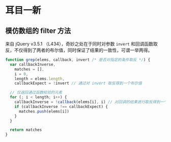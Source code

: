# 耳目一新

## 模仿数组的 filter 方法

来自 jQuery v3.5.1 （L434），奇妙之处在于同时对参数 `invert` 和回调函数取反，不仅得到了两者的布尔值，同时保证了结果的一致性，可谓一举两得。

```js
function grep(elems, callback, invert /* 是否对指定的条件取反 */) {
  var callbackInverse,
    matches = [],
    i = 0,
    length = elems.length,
    callbackExpect = !invert // 通过对 invert 取反得到一个布尔值

  // 仅返回通过函数校验的元素
  for (; i < length; i++) {
    callbackInverse = !callback(elems[i], i) // 对回调的结果进行取反得到一个布尔值
    if (callbackInverse !== callbackExpect) {
      matches.push(elems[i])
    }
  }

  return matches
}
```
